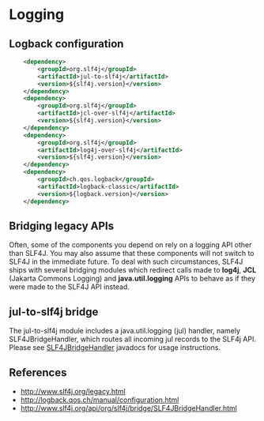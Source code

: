 # Logging

## Logback configuration

```xml
    <dependency>
        <groupId>org.slf4j</groupId>
        <artifactId>jul-to-slf4j</artifactId>
        <version>${slf4j.version}</version>
    </dependency>
    <dependency>
        <groupId>org.slf4j</groupId>
        <artifactId>jcl-over-slf4j</artifactId>
        <version>${slf4j.version}</version>
    </dependency>
    <dependency>
        <groupId>org.slf4j</groupId>
        <artifactId>log4j-over-slf4j</artifactId>
        <version>${slf4j.version}</version>
    </dependency>
    <dependency>
        <groupId>ch.qos.logback</groupId>
        <artifactId>logback-classic</artifactId>
        <version>${logback.version}</version>
    </dependency>
```

## Bridging legacy APIs

Often, some of the components you depend on rely on a logging API other than SLF4J. You may also assume that these components will not switch to SLF4J in the immediate future. To deal with such circumstances, SLF4J ships with several bridging modules which redirect calls made to **log4j**, **JCL** (Jakarta Commons Logging) and **java.util.logging** APIs to behave as if they were made to the SLF4J API instead.

## jul-to-slf4j bridge

The jul-to-slf4j module includes a java.util.logging (jul) handler, namely SLF4JBridgeHandler, which routes all incoming jul records to the SLF4j API. Please see <a href="http://robferguson.org/2016/12/11/resteasy-embedded-jetty-fat-jars-swagger-and-swagger-ui/" target="_blank">SLF4JBridgeHandler</a> javadocs for usage instructions.

## References
- http://www.slf4j.org/legacy.html
- http://logback.qos.ch/manual/configuration.html
- http://www.slf4j.org/api/org/slf4j/bridge/SLF4JBridgeHandler.html
